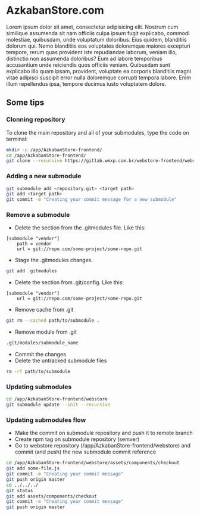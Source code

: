 # AzkabanStore.com
 Lorem ipsum dolor sit amet, consectetur adipisicing elit. Nostrum cum similique assumenda sit nam officiis culpa ipsum fugit explicabo, commodi molestiae, quibusdam, unde voluptatum doloribus. Eius quidem, blanditiis dolorum qui.
 Nemo blanditiis eos voluptates doloremque maiores excepturi tempore, rerum quas provident iste repudiandae laborum, veniam illo, distinctio non assumenda doloribus? Eum ad labore temporibus accusantium unde reiciendis quos officiis veniam.
 Quibusdam sunt explicabo illo quam ipsam, provident, voluptate ea corporis blanditiis magni vitae adipisci suscipit error nulla doloremque corrupti tempora labore. Enim illum repellendus ipsa, tempore ducimus iusto voluptatem dolore.

## Some tips

### Clonning repository

To clone the main repository and all of your submodules, type the code on terminal:

```sh
mkdir -p /app/AzkabanStore-frontend/
cd /app/AzkabanStore-frontend/
git clone --recursive https://gitlab.wmxp.com.br/webstore-frontend/webstore.git
```

### Adding a new submodule
```sh
git submodule add <repository.git> <target path>
git add <target path>
git commit -m "Creating your commit message for a new submodule"
```

### Remove a submodule
* Delete the section from the .gitmodules file. Like this:
```
[submodule "vendor"]
	path = vendor
	url = git://repo.com/some-project/some-repo.git
```
* Stage the .gitmodules changes.
```sh
git add .gitmodules
```

* Delete the section from .git/config. Like this:
```
[submodule "vendor"]
	url = git://repo.com/some-project/some-repo.git
```
* Remove cache from .git
```sh
git rm --cached path/to/submodule .
```
* Remove module from .git
```sh
.git/modules/submodule_name
```
* Commit the changes
* Delete the untracked submodule files
```sh
rm -rf path/to/submodule
```

### Updating submodules
```sh
cd /app/AzkabanStore-frontend/webstore
git submodule update --init --recursive
```

### Updating submodules flow
* Make the commit on submodule repository and push it to remote branch
* Create npm tag on submodule repository (semver)
* Go to webstore repository (/app/AzkabanStore-frontend/webstore) and commit (and push) the new submodule commit reference

```sh
cd /app/AzkabanStore-frontend/webstore/assets/components/checkout
git add some-file.js
git commit -m "Creating your commit message"
git push origin master
cd ../../../
git status
git add assets/components/checkout
git commit -m "Creating your commit message"
git push origin master
```
